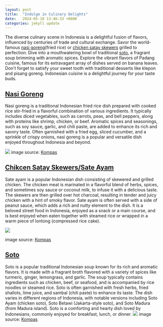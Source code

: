 ```yaml
---
layout: post
title:  "Indulge in Culinary Delights"
date:   2024-05-18 13:46:33 +0800
categories: jekyll update
---
```

The diverse culinary scene in Indonesia is a delightful fusion of flavors, influenced by centuries of trade and cultural exchange. Savor the world-famous [nasi goreng][nasi-goreng](fried rice) or [chicken satay skewers][satay] grilled to perfection. Dive into a mouthwatering bowl of traditional [soto][soto], a fragrant soup brimming with aromatic spices. Explore the vibrant flavors of Padang cuisine, famous for its extravagant array of dishes served on banana leaves. Don't forget to satisfy your sweet tooth with traditional desserts like klepon and pisang goreng. Indonesian cuisine is a delightful journey for your taste buds.

## [Nasi Goreng][nasi-goreng]

Nasi goreng is a traditional Indonesian fried rice dish prepared with cooked rice stir-fried in a flavorful combination of various ingredients. It typically includes diced vegetables, such as carrots, peas, and bell peppers, along with proteins like shrimp, chicken, or beef. Aromatic spices and seasonings, such as soy sauce, garlic, and chili paste, are added to enhance its rich and savory taste. Often garnished with a fried egg, sliced cucumber, and a sprinkle of crispy onions, nasi goreng is a popular and versatile dish enjoyed throughout Indonesia and beyond.

![][1]
image source: [Kompas][nasi-goreng-image]

## [Chikcen Satay Skewers/Sate Ayam][satay]
Sate ayam is a popular Indonesian dish consisting of skewered and grilled chicken. The chicken meat is marinated in a flavorful blend of herbs, spices, and sometimes soy sauce or coconut milk, to infuse it with a delicious taste. The skewers are then grilled over hot charcoal, resulting in tender and juicy chicken with a hint of smoky flavor. Sate ayam is often served with a side of peanut sauce, which adds a rich and nutty element to the dish. It is a beloved street food in Indonesia, enjoyed as a snack or a main course, and is best enjoyed when eaten together with steamed rice or wrapped in a warm piece of lontong (compressed rice cake).

![][2]

image source: [Kompas][satay]

## [Soto][soto]
Soto is a popular traditional Indonesian soup known for its rich and aromatic flavors. It is made with a fragrant broth flavored with a variety of spices like turmeric, ginger, lemongrass, and garlic. The soup typically contains ingredients such as chicken, beef, or seafood, and is accompanied by rice noodles or steamed rice. Soto is often garnished with fresh herbs, fried shallots, lime juice, and sambal (chili paste) to enhance its taste. The dish varies in different regions of Indonesia, with notable versions including Soto Ayam (chicken soto), Soto Betawi (Jakarta-style soto), and Soto Madura (from Madura island). Soto is a comforting and hearty dish loved by Indonesians, commonly enjoyed for breakfast, lunch, or dinner.
![][3]
image source: [Kompas][soto-image]

[nasi-goreng]: https://en.wikipedia.org/wiki/Nasi_goreng
[nasi-goreng-image]: https://www.kompas.com/food/read/2020/10/03/071700575/resep-nasi-goreng-gila-pakai-nasi-sisa-semalam
[satay]: https://en.wikipedia.org/wiki/Satay
[soto]: https://en.wikipedia.org/wiki/Soto_(food)
[soto-image]: https://www.kompas.com/food/read/2024/04/21/093040675/resep-soto-ayam-kuah-gurih-tambah-emping-lebih-sedap

[1]: https://asset.kompas.com/crops/YOVzFOwEI8SMqBhAo_hDKrQ5ajQ=/0x0:1000x667/750x500/data/photo/2020/10/02/5f772ec023804.jpg
[2]: https://asset.kompas.com/crops/QgfVXuMhL5tHLqnJKfGPs9Yx5xY=/100x67:900x600/750x500/data/photo/2023/10/24/6537126d64f8b.jpeg
[3]: https://asset.kompas.com/crops/MBYmEcQu31rxhp5tvBBdaYwgdRs=/0x0:1000x667/750x500/data/photo/2024/01/16/65a5db1f6671b.jpg